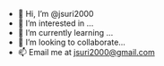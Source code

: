 - 👋 Hi, I’m @jsuri2000
- 👀 I’m interested in ...
- 🌱 I’m currently learning ...
- 💞️ I’m looking to collaborate...
- 📫 Email me at jsuri2000@gmail.com

<!---
jsuri2000/jsuri2000 is a ✨ special ✨ repository because its `README.md` (this file) appears on your GitHub profile.
You can click the Preview link to take a look at your changes.
--->
